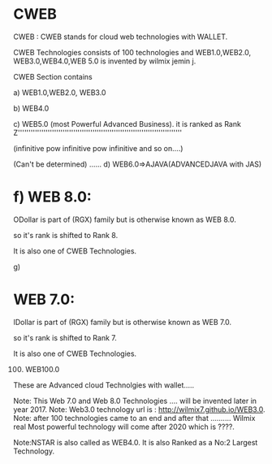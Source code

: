 # CWEB
CWEB  :  CWEB  stands  for  cloud  web  technologies  with WALLET.  

CWEB Technologies consists  of 100 technologies and   WEB1.0,WEB2.0, WEB3.0,WEB4.0,WEB 5.0  is invented   by  wilmix  jemin  j.

CWEB Section contains   


a) WEB1.0,WEB2.0, WEB3.0


b) WEB4.0 

c) WEB5.0 (most Powerful Advanced Business).
it is ranked as Rank Z'''''''''''''''''''''''''''''''''''''''''''''''''''''''''''''''''''''''''''''

(infinitive  pow  infinitive pow infinitive  and  so on....)

(Can't be determined)
......
d) WEB6.0=>AJAVA(ADVANCEDJAVA with JAS)

f)
WEB 8.0:
========

ODollar is part of (RGX) family but  is  otherwise  known  as  WEB 8.0.

so  it's  rank  is  shifted  to  Rank 8.

It  is   also one of  CWEB  Technologies.

g) 

WEB 7.0:
========

IDollar is part of (RGX) family but  is  otherwise  known  as  WEB 7.0.

so  it's  rank  is  shifted  to  Rank 7.

It  is   also one of  CWEB  Technologies.



100) WEB100.0

These  are Advanced  cloud  Technolgies with  wallet.....

Note: This   Web 7.0 and  Web  8.0 Technologies .... will  be  invented later  in  year  2017. 
Note: Web3.0  technology  url is  : http://wilmix7.github.io/WEB3.0.
Note: after  100  technologies came to  an end  and  after  that ..........
Wilmix  real  Most  powerful   technology will come  after   2020  which  is  ????.

Note:NSTAR  is  also called  as  WEB4.0.
It  is  also Ranked  as a No:2  Largest Technology.

